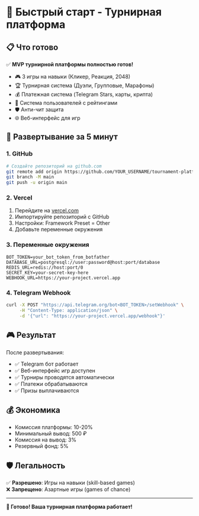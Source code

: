 # 🚀 Быстрый старт - Турнирная платформа

## 📋 Что готово

✅ **MVP турнирной платформы полностью готов!**

- 🎮 3 игры на навыки (Кликер, Реакция, 2048)
- 🏆 Турнирная система (Дуэли, Групповые, Марафоны)
- 💰 Платежная система (Telegram Stars, карты, крипта)
- 👤 Система пользователей с рейтингами
- 🛡️ Анти-чит защита
- 🌐 Веб-интерфейс для игр

## 🚀 Развертывание за 5 минут

### 1. GitHub
```bash
# Создайте репозиторий на github.com
git remote add origin https://github.com/YOUR_USERNAME/tournament-platform-telegram.git
git branch -M main
git push -u origin main
```

### 2. Vercel
1. Перейдите на [vercel.com](https://vercel.com)
2. Импортируйте репозиторий с GitHub
3. Настройки: Framework Preset = Other
4. Добавьте переменные окружения

### 3. Переменные окружения
```env
BOT_TOKEN=your_bot_token_from_botfather
DATABASE_URL=postgresql://user:password@host:port/database
REDIS_URL=redis://host:port/0
SECRET_KEY=your-secret-key-here
WEBHOOK_URL=https://your-project.vercel.app
```

### 4. Telegram Webhook
```bash
curl -X POST "https://api.telegram.org/bot<BOT_TOKEN>/setWebhook" \
     -H "Content-Type: application/json" \
     -d '{"url": "https://your-project.vercel.app/webhook"}'
```

## 🎮 Результат

После развертывания:
- ✅ Telegram бот работает
- ✅ Веб-интерфейс игр доступен
- ✅ Турниры проводятся автоматически
- ✅ Платежи обрабатываются
- ✅ Призы выплачиваются

## 💰 Экономика

- Комиссия платформы: 10-20%
- Минимальный вывод: 500 ₽
- Комиссия на вывод: 3%
- Резервный фонд: 5%

## 🛡️ Легальность

✅ **Разрешено**: Игры на навыки (skill-based games)  
❌ **Запрещено**: Азартные игры (games of chance)

---

**🎉 Готово! Ваша турнирная платформа работает!**
